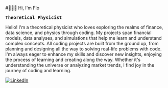 
#👨🏻‍💻 Hi, I'm Flo

<pre>
<b>Theoretical Physicist</b>
</pre>
 


Hello! I'm a theoretical physicist who loves exploring the realms of finance, data science, and physics through coding. My projects span financial models, data analyses, and simulations that help me learn and understand complex concepts. All coding projects are built from the ground up, from planning and designing all the way to solving real-life problems with code. I'm always eager to enhance my skills and discover new insights, enjoying the process of learning and creating along the way. Whether it's understanding the universe or analyzing market trends, I find joy in the journey of coding and learning.


[![LinkedIn](https://img.shields.io/badge/linkedin-%230077B5.svg?style=for-the-badge&logo=linkedin&logoColor=white)](https://www.linkedin.com/in/flostaebler/)

